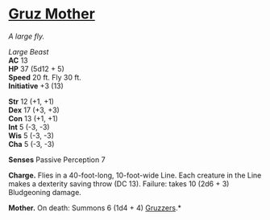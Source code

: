 # [Gruz Mother](https://hollowknight.wiki/w/Gruz_Mother)

*A large fly.*

*Large Beast*  
**AC** 13  
**HP** 37 (5d12 + 5)  
**Speed** 20 ft. Fly 30 ft.  
**Initiative** +3 (13)  

**Str** 12 (+1, +1)  
**Dex** 17 (+3, +3)  
**Con** 13 (+1, +1)  
**Int** 5  (-3, -3)  
**Wis** 5  (-3, -3)  
**Cha** 5  (-3, -3)  

**Senses** Passive Perception 7

**Charge.** Flies in a 40-foot-long, 10-foot-wide Line. Each creature in the Line makes a dexterity saving throw (DC 13). Failure: takes 10 (2d6 + 3) Bludgeoning damage.

**Mother.** On death: Summons 6 (1d4 + 4) [Gruzzers](/enemies/gruzzer.md).*
